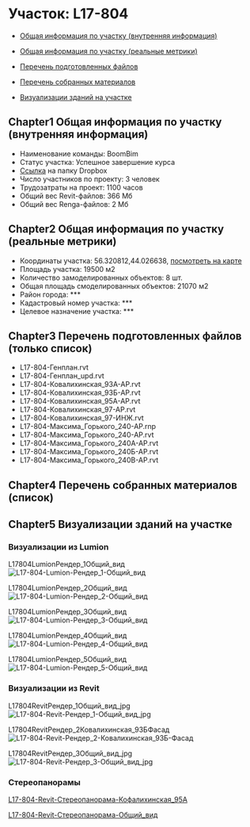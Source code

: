 # Участок: L17-804

* [Общая информация по участку (внутренняя информация)](#Chapter1)

* [Общая информация по участку (реальные метрики)](#Chapter2)

* [Перечень подготовленных файлов](#Chapter3)

* [Перечень собранных материалов](#Chapter4)

* [Визуализации зданий на участке](#Chapter5)

## <a id="test">Chapter1</a> Общая информация по участку (внутренняя информация)
+ Наименование команды: BoomBim
+ Статус участка: Успешное завершение курса
+ [Ссылка](https://www.dropbox.com/sh/wvvgv1nw1iqred9/AADsJToYYb2Z9kY597ia1PJua/L17_804?dl=0) на папку Dropbox
+ Число участников по проекту: 3 человек
+ Трудозатраты на проект: 1100 часов
+ Общий вес Revit-файлов: 366 Мб
+ Общий вес Renga-файлов: 2 Мб
## <a id="test">Chapter2</a> Общая информация по участку (реальные метрики)
+ Координаты участка: 56.320812,44.026638, [посмотреть на карте]("yandex.ru/maps/47/nizhny-novgorod/?ll=56.320812%2C44.026638&z=19")
+ Площадь участка: 19500 м2
+ Количество замоделированных объектов: 8 шт.
+ Общая площадь смоделированных объектов: 21070 м2
+ Район города: *** 
+ Кадастровый номер участка: *** 
+ Целевое назначение участка: *** 
## <a id="test">Chapter3</a> Перечень подготовленных файлов (только список)
+ L17-804-Генплан.rvt
+ L17-804-Генплан_upd.rvt
+ L17-804-Ковалихинская_93А-АР.rvt
+ L17-804-Ковалихинская_93Б-АР.rvt
+ L17-804-Ковалихинская_95А-АР.rvt
+ L17-804-Ковалихинская_97-АР.rvt
+ L17-804-Ковалихинская_97-ИНЖ.rvt
+ L17-804-Максима_Горького_240-АР.rnp
+ L17-804-Максима_Горького_240-АР.rvt
+ L17-804-Максима_Горького_240А-АР.rvt
+ L17-804-Максима_Горького_240Б-АР.rvt
+ L17-804-Максима_Горького_240В-АР.rvt
## <a id="test">Chapter4</a> Перечень собранных материалов (список)
## <a id="test">Chapter5</a> Визуализации зданий на участке
### Визуализации из Lumion
L17804LumionРендер_1Общий_вид
![L17-804-Lumion-Рендер_1-Общий_вид](/Images/L17_804/L17-804-Lumion-Рендер_1-Общий_вид_Compressed.jpg)

L17804LumionРендер_2Общий_вид
![L17-804-Lumion-Рендер_2-Общий_вид](/Images/L17_804/L17-804-Lumion-Рендер_2-Общий_вид_Compressed.jpg)

L17804LumionРендер_3Общий_вид
![L17-804-Lumion-Рендер_3-Общий_вид](/Images/L17_804/L17-804-Lumion-Рендер_3-Общий_вид_Compressed.jpg)

L17804LumionРендер_4Общий_вид
![L17-804-Lumion-Рендер_4-Общий_вид](/Images/L17_804/L17-804-Lumion-Рендер_4-Общий_вид_Compressed.jpg)

L17804LumionРендер_5Общий_вид
![L17-804-Lumion-Рендер_5-Общий_вид](/Images/L17_804/L17-804-Lumion-Рендер_5-Общий_вид_Compressed.jpg)

### Визуализации из Revit
L17804RevitРендер_1Общий_вид_jpg
![L17-804-Revit-Рендер_1-Общий_вид_jpg](/Images/L17_804/L17-804-Revit-Рендер_1-Общий_вид_jpg_Compressed.jpg)

L17804RevitРендер_2Ковалихинская_93БФасад
![L17-804-Revit-Рендер_2-Ковалихинская_93Б-Фасад](/Images/L17_804/L17-804-Revit-Рендер_2-Ковалихинская_93Б-Фасад_Compressed.jpg)

L17804RevitРендер_3Общий_вид_jpg
![L17-804-Revit-Рендер_3-Общий_вид_jpg](/Images/L17_804/L17-804-Revit-Рендер_3-Общий_вид_jpg_Compressed.jpg)

### Стереопанорамы
[L17-804-Revit-Стереопанорама-Кофалихинская_95А](https://pano.autodesk.com/pano.html?url=jpgs/2c3875e2-1ff9-489d-a066-6c0627fa65b9&version=2)

[L17-804-Revit-Стереопанорама-Общий_вид](https://pano.autodesk.com/pano.html?url=jpgs/321caff8-0281-46d8-8122-abf5d46dfd0f&version=2)


